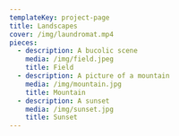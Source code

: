 ```yaml
---
templateKey: project-page
title: Landscapes
cover: /img/laundromat.mp4
pieces:
  - description: A bucolic scene
    media: /img/field.jpeg
    title: Field
  - description: A picture of a mountain
    media: /img/mountain.jpg
    title: Mountain
  - description: A sunset
    media: /img/sunset.jpg
    title: Sunset
---
```


